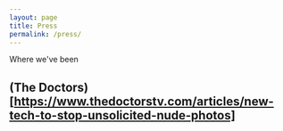 ```yaml
---
layout: page
title: Press
permalink: /press/
---
```


Where we've been 

## (The Doctors)[https://www.thedoctorstv.com/articles/new-tech-to-stop-unsolicited-nude-photos]